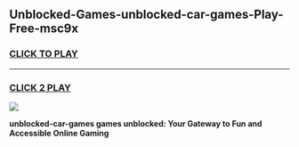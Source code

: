 
## Unblocked-Games-unblocked-car-games-Play-Free-msc9x
<h3>
<a href="https://premium76.site?title=unblocked-car-games&ref=18A1">CLICK TO PLAY</a></h3>
<hr>

<h3>
<a href="https://premium76.site?title=unblocked-car-games&ref=18A1">CLICK 2 PLAY</a>
  
</h3>

<a href="https://premium76.site?title=unblocked-car-games&ref=18A1"><img src="https://clearcache.store/games.png"></a>


**unblocked-car-games games unblocked: Your Gateway to Fun and Accessible Online Gaming**
